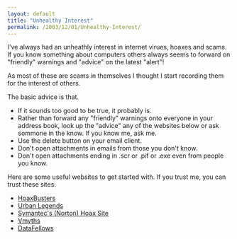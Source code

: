 ```yaml
---
layout: default
title: "Unhealthy Interest"
permalink: /2003/12/01/Unhealthy-Interest/
---
```


<P>I've always had an unheathly interest in internet virues, hoaxes and scams. If you know something about computers others always seems to forward on "friendly" warnings and "advice" on the latest "alert"! </P>
<P>As most of these are scams in themselves I thought I start recording them for the interest of others.</P>
<P>The basic advice is that. </P>
<UL>
<LI>If it sounds too good to be true, it probably is. <BR></LI>
<LI>Rather than forward any "friendly" warnings onto everyone in your address book, look up the "advice" any of the websites below or ask sommone in the know. If you know me, ask me.<BR></LI>
<LI>Use the delete button on your email client.<BR></LI>
<LI>Don't open attachments in emails from those you don't know.<BR></LI>
<LI>Don't open attachments ending in .scr or .pif or .exe even from people you know.</LI></UL>
<P>Here are some useful websites to get started with. If you trust me, you can trust these sites:</P>
<UL>
<LI><A class="" href="http://hoaxbusters.ciac.org/" target=_blank>HoaxBusters</A></LI>
<LI><A class="" href="http://www.urbanlegends.com/" target=_blank>Urban Legends</A></LI>
<LI><A class="" href="http://www.symantec.com/avcenter/hoax.html" target=_blank>Symantec's (Norton) Hoax Site</A></LI>
<LI><A class="" href="http://www.vmyths.com/" target=_blank>Vmyths</A></LI>
<LI><A class="" href="http://www.datafellows.fi/news/hoax.htm" target=_blank>DataFellows</A></LI></UL>